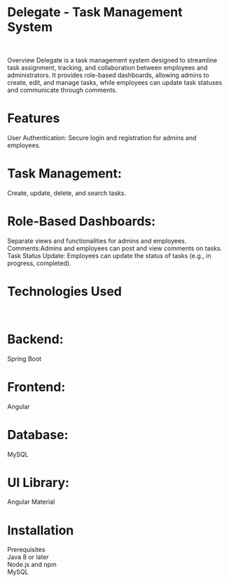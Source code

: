 # Delegate - Task Management System
<br>

Overview
Delegate is a task management system designed to streamline task assignment, tracking, and collaboration between employees and administrators. It provides role-based dashboards, allowing admins to create, edit, and manage tasks, while employees can update task statuses and communicate through comments.
<br>

# Features
User Authentication:
 Secure login and registration for admins and employees.
<br>

# Task Management:
 Create, update, delete, and search tasks.
<br>

# Role-Based Dashboards: 
Separate views and functionalities for admins and employees.
Comments:Admins and employees can post and view comments on tasks.
Task Status Update: Employees can update the status of tasks (e.g., in progress, completed).
<br>

# Technologies Used
<br>

# Backend: 
Spring Boot
<br>

# Frontend:
 Angular
<br>

# Database:
 MySQL
<br>

# UI Library:
 Angular Material
<br>

# Installation
Prerequisites
<br>
Java 8 or later
<br>
Node.js and npm
<br>
MySQL
